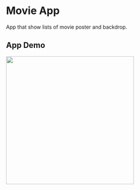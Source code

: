 # Movie App

App that show lists of movie poster and backdrop.

## App Demo

<img src="https://cdn.discordapp.com/attachments/791866991995650081/874737704846368829/ezgif-3-a827e9cd2e7d.gif" height=350> 